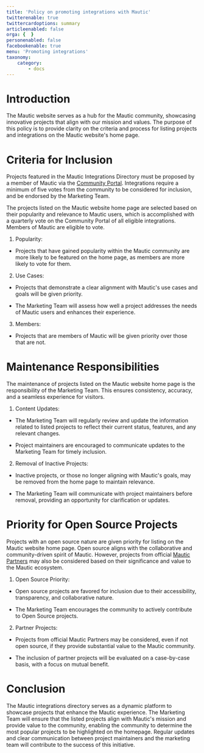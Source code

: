 ```yaml
---
title: 'Policy on promoting integrations with Mautic'
twitterenable: true
twittercardoptions: summary
articleenabled: false
orga: {  }
personenabled: false
facebookenable: true
menu: 'Promoting integrations'
taxonomy:
    category:
        - docs
---
```


# Introduction

The Mautic website serves as a hub for the Mautic community, showcasing innovative projects that align with our mission and values. The purpose of this policy is to provide clarity on the criteria and process for listing projects and integrations on the Mautic website's home page.

# Criteria for Inclusion

Projects featured in the Mautic Integrations Directory must be proposed by a member of Mautic via the [Community Portal](https://community.mautic.org/assemblies/marketing-team/f/53/proposals/new). Integrations require a minimum of five votes from the community to be considered for inclusion, and be endorsed by the Marketing Team. 

The projects listed on the Mautic website home page are selected based on their popularity and relevance to Mautic users, which is accomplished with a quarterly vote on the Community Portal of all eligible integrations. Members of Mautic are eligible to vote. 

1. Popularity:

- Projects that have gained popularity within the Mautic community are more likely to be featured on the home page, as members are more likely to vote for them.

2. Use Cases:

- Projects that demonstrate a clear alignment with Mautic's use cases and goals will be given priority.

- The Marketing Team will assess how well a project addresses the needs of Mautic users and enhances their experience.

3. Members:

- Projects that are members of Mautic will be given priority over those that are not.

# Maintenance Responsibilities

The maintenance of projects listed on the Mautic website home page is the responsibility of the Marketing Team. This ensures consistency, accuracy, and a seamless experience for visitors.

1. Content Updates:

- The Marketing Team will regularly review and update the information related to listed projects to reflect their current status, features, and any relevant changes.

- Project maintainers are encouraged to communicate updates to the Marketing Team for timely inclusion.

2. Removal of Inactive Projects:

- Inactive projects, or those no longer aligning with Mautic's goals, may be removed from the home page to maintain relevance.

- The Marketing Team will communicate with project maintainers before removal, providing an opportunity for clarification or updates.

# Priority for Open Source Projects

Projects with an open source nature are given priority for listing on the Mautic website home page. Open source aligns with the collaborative and community-driven spirit of Mautic. However, projects from official [Mautic Partners](https://mau.tc/partners) may also be considered based on their significance and value to the Mautic ecosystem.

1. Open Source Priority:

- Open source projects are favored for inclusion due to their accessibility, transparency, and collaborative nature.

- The Marketing Team encourages the community to actively contribute to Open Source projects.

2. Partner Projects:

- Projects from official Mautic Partners may be considered, even if not open source, if they provide substantial value to the Mautic community.

- The inclusion of partner projects will be evaluated on a case-by-case basis, with a focus on mutual benefit.

# Conclusion

The Mautic integrations directory serves as a dynamic platform to showcase projects that enhance the Mautic experience. The Marketing Team will ensure that the listed projects align with Mautic's mission and provide value to the community, enabling the community to determine the most popular projects to be highlighted on the homepage. Regular updates and clear communication between project maintainers and the marketing team will contribute to the success of this initiative.

